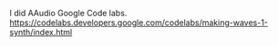 I did AAudio Google Code labs.
https://codelabs.developers.google.com/codelabs/making-waves-1-synth/index.html
